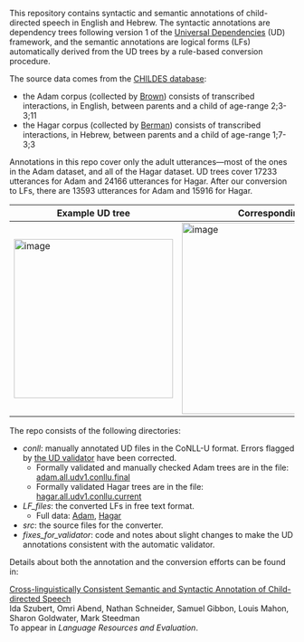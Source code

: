 This repository contains syntactic and semantic annotations of child-directed speech in English and Hebrew. The syntactic annotations are dependency trees following version 1 of the [Universal Dependencies](https://universaldependencies.org/) (UD) framework, and the semantic annotations are logical forms (LFs) automatically derived from the UD trees by a rule-based conversion procedure.

The source data comes from the [CHILDES database](https://childes.talkbank.org/):
- the Adam corpus (collected by [Brown](https://childes.talkbank.org/access/Eng-NA/Brown.html)) consists of transcribed interactions, in English, between parents and a child of age-range 2;3-3;11
- the Hagar corpus (collected by [Berman](https://childes.talkbank.org/access/Other/Hebrew/BermanLong.html)) consists of transcribed interactions, in Hebrew, between parents and a child of age-range 1;7-3;3

Annotations in this repo cover only the adult utterances—most of the ones in the Adam dataset, and all of the Hagar dataset. UD trees cover 17233 utterances for Adam and 24166 utterances for Hagar. After our conversion to LFs, there are 13593 utterances for Adam and 15916 for Hagar.

| Example UD tree | Corresponding LF |
|-----------------|------------------|
<img width="281" alt="image" src="https://github.com/Lou1sM/CHILDES_UD2LF_2/assets/985263/b3a23c0d-b1f4-4d45-bb7a-0731deaf8dbc"> | <img width="338" alt="image" src="https://github.com/Lou1sM/CHILDES_UD2LF_2/assets/985263/748c8f52-3a5c-4efd-a2b5-da4ced746c32">


The repo consists of the following directories:

* _conll_: manually annotated UD files in the CoNLL-U format. Errors flagged by [the UD validator](https://github.com/UniversalDependencies/tools/tree/r1.4) have been corrected.
   - Formally validated and manually checked Adam trees are in the file: [adam.all.udv1.conllu.final](conll/full_adam/adam.all.udv1.conllu.final)
   - Formally validated Hagar trees are in the file: [hagar.all.udv1.conllu.current](conll/full_hagar/hagar.all.udv1.conllu.current)
* _LF_files_: the converted LFs in free text format.
   - Full data: [Adam](LF_files/full_adam), [Hagar](LF_files/full_hagar)
* _src_: the source files for the converter.
* _fixes_for_validator_: code and notes about slight changes to make the UD annotations consistent with the automatic validator.



Details about both the annotation and the conversion efforts can be found in:

[Cross-linguistically Consistent Semantic and Syntactic Annotation of Child-directed Speech](https://arxiv.org/abs/2109.10952)  
Ida Szubert, Omri Abend, Nathan Schneider, Samuel Gibbon, Louis Mahon, Sharon Goldwater, Mark Steedman  
To appear in *Language Resources and Evaluation*.
